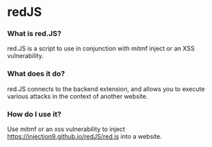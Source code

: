# redJS
### What is red.JS?
red.JS is a script to use in conjunction with mitmf inject or an XSS vulnerability.
### What does it do?
red.JS connects to the backend extension, and allows you to execute various attacks in the context of another website.
### How do I use it?
Use mitmf or an xss vulnerability to inject https://injection9.github.io/redJS/red.js into a website.
